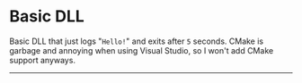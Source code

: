 # Basic DLL

Basic DLL that just logs "`Hello!`"
and exits after `5` seconds.
CMake is garbage
and annoying when using Visual Studio,
so I won't add CMake support anyways.
** **

